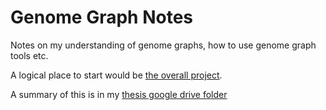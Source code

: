# Genome Graph Notes

Notes on my understanding of genome graphs, how to use genome graph tools etc.

A logical place to start would be [the overall project][1].

A summary of this is in my [thesis google drive folder][2]

[1]: ./Projects/Overall/README.org
[2]: https://drive.google.com/open?id=1S9L92GFhkFgXlaQvuwcBN41SfTfFM9yN
